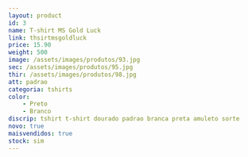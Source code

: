 ```yaml
---
layout: product
id: 3
name: T-shirt MS Gold Luck 
link: thsirtmsgoldluck
price: 15.90
weight: 500
image: /assets/images/produtos/93.jpg
sec: /assets/images/produtos/95.jpg
thir: /assets/images/produtos/98.jpg
att: padrao
categoria: tshirts
color:
    - Preto
    - Branco
discrip: tshirt t-shirt dourado padrao branca preta amuleto sorte
novo: true
maisvendidos: true
stock: sim
---
```

